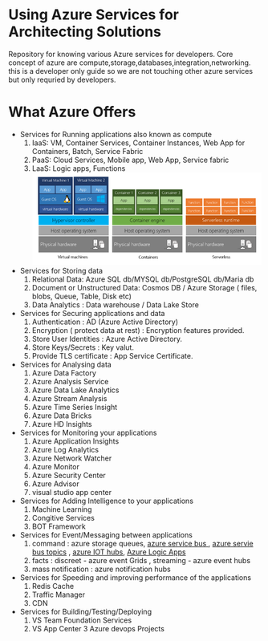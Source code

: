 # Using Azure Services for Architecting Solutions 
Repository for knowing various Azure services for developers.
Core concept of azure are compute,storage,databases,integration,networking.
this is a developer only guide so we are not touching other azure services but only requried by developers.

# What Azure Offers
* Services for Running applications also known as compute
  1. IaaS: VM, Container Services, Container Instances, Web App for Containers, Batch, Service Fabric
  2. PaaS: Cloud Services, Mobile app, Web App, Service fabric
  3. LaaS: Logic apps, Functions
  ![Compute Options](./ComputeOptions.PNG)
* Services for Storing data
  1. Relational Data: Azure SQL db/MYSQL db/PostgreSQL db/Maria db
  2. Document or Unstructured Data: Cosmos DB / Azure Storage ( files, blobs, Queue, Table, Disk etc)
  3. Data Analytics : Data warehouse / Data Lake Store
* Services for Securing applications and data
  1. Authentication : AD (Azure Active Directory)
  2. Encryption ( protect data at rest) : Encryption features provided.
  3. Store User Identities : Azure Active Directory.
  4. Store Keys/Secrets : Key valut.
  5. Provide TLS certificate : App Service Certificate. 
* Services for Analysing data
  1. Azure Data Factory
  2. Azure Analysis Service
  3. Azure Data Lake Analytics
  4. Azure Stream Analysis
  5. Azure Time Series Insight
  6. Azure Data Bricks
  7. Azure HD Insights
* Services for Monitoring your applications
  1. Azure Application Insights
  2. Azure Log Analytics
  3. Azure Network Watcher
  4. Azure Monitor 
  5. Azure Security Center
  6. Azure Advisor
  7. visual studio app center
* Services for Adding Intelligence to your applications
  1. Machine Learning
  2. Congitive Services
  3. BOT Framework
* Services for Event/Messaging between applications
  1. command : azure storage queues, <a href="https://docs.microsoft.com/en-us/azure/service-bus-messaging/"> azure service bus </a>,   <a href="https://docs.microsoft.com/en-us/azure/service-bus-messaging/service-bus-dotnet-how-to-use-topics-subscriptions">azure servie bus topics</a> , <a href="https://docs.microsoft.com/en-us/azure/iot-hub/"> azure IOT hubs</a>, <a href="https://docs.microsoft.com/en-us/azure/logic-apps/"> Azure Logic Apps </a>
  2. facts : discreet - azure event Grids , streaming - azure event hubs
  3. mass notification : azure notification hubs
* Services for Speeding and improving performance of the applications
  1. Redis Cache
  2. Traffic Manager
  3. CDN 
* Services for Building/Testing/Deploying
  1. VS Team Foundation Services
  2. VS App Center
  3 Azure devops Projects

